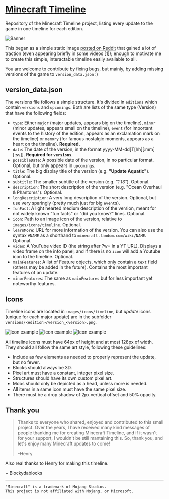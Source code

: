# [Minecraft Timeline](https://minecraft-timeline.github.io/)
Repository of the Minecraft Timeline project, listing every update to the game in one timeline for each edition.

![Banner](images/banner.png)

This began as a simple static image [posted on Reddit](https://www.reddit.com/r/Minecraft/comments/akco1t/seeing_as_a_lot_of_redditors_are_coming_back_to/) that gained a lot of traction (even appearing briefly in some videos [[1]](https://www.youtube.com/watch?v=3m5BAIA2-4Q?t=35)); enough to motivate me to create this simple, interactable timeline easily available to all.

You are welcome to contribute by fixing bugs, but mainly, by adding missing versions of the game to `version_data.json` :)

## version_data.json

The versions file follows a simple structure. It's divided in `editions` which contain `versions` and `upcomings`. Both are lists of the same type (Version) that have the following fields:

- `type`: Either `major` (major updates, appears big on the timeline), `minor` (minor updates, appears small on the timeline), `event` (for important events to the history of the edition, appears as an exclamation mark on the timeline) or `memory` (for famous nostalgic moments, appears as a heart on the timeline). **Required.**
- `date`: The date of the version, in the format yyyy-MM-dd[T[hh][:mm][:ss]]. **Required for `versions`**.
- `possibleDate`: A possible date of the version, in no particular format. Optional, but only appears in `upcomings`.
- `title`: The big display title of the version (e.g. **"Update Aquatic"**). Optional.
- `subtitle`: The smaller subtitle of the version (e.g. *"1.13"*). Optional.
- `description`: The short description of the version (e.g. "Ocean Overhaul & Phantoms"). Optional.
- `longDescription`: A very long description of the version. Optional, but use very sparingly (pretty much just for big `event`s).
- `funFact`: A light hearted medium description of the version, meant for not widely known "fun facts" or "did you know?" lines. Optional.
- `icon`: Path to an image icon of the version, relative to `images/icons/timeline`. Optional.
- `learnMore`: URL for more information of the version. You can also use the syntax `#NAME` as a shorthand to `minecraft.fandom.com/wiki/NAME`. Optional.
- `video`: A YouTube video ID (the string after ?w= in a YT URL). Displays a video frame on the info panel, and if there is no `icon` will add a Youtube icon to the timeline. Optional.
- `mainFeatures`: A list of Feature objects, which only contain a `text` field (others may be added in the future). Contains the most important features of an update.
- `minorFeatures`: The same as `mainFeatures` but for less important yet noteworthy features.

## Icons

Timeline icons are located in `images/icons/timeline`, but *update* icons (unique for each major update) are in the subfolder `versions/<edition>/version_<version>.png`.

![Icon example](images/icons/timeline/versions/java/version_cave_game.png) ![Icon example](images/icons/timeline/versions/java/version_indev_0_31.png) ![Icon example](images/icons/timeline/versions/java/version_1_16.png)

All timeline icons must have 64px of height and at most 128px of width. They should all follow the same art style, following these guidelines:

- Include as few elements as needed to properly represent the update, but no fewer.
- Blocks should always be 3D.
- Pixel art must have a constant, integer pixel size.
- Structures should have its own custom pixel art.
- Mobs should only be depicted as a head, unless more is needed.
- All items in a same icon must have the same pixel size.
- There must be a drop shadow of 2px vertical offset and 50% opacity.

## Thank you

> Thanks to everyone who shared, enjoyed and contributed to this small project. Over the years, I have received many kind messages of people thanking me for creating Minecraft Timeline, and if it wasn't for your support, I wouldn't be still mantaining this. So, thank you, and let's enjoy many Minecraft updates to come!
> 
> \-Henry

Also real thanks to Henry for making this timeline.

~ Blockydablocks

---

```
"Minecraft" is a trademark of Mojang Studios.
This project is not affiliated with Mojang, or Microsoft.
```
